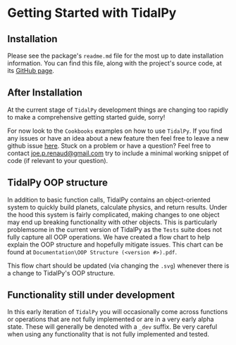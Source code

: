 # Getting Started with TidalPy

## Installation
Please see the package's `readme.md` file for the most up to date installation information.
You can find this file, along with the project's source code, at its [GitHub page](https://github.com/jrenaud90/TidalPy).

## After Installation
At the current stage of `TidalPy` development things are changing too rapidly to make a comprehensive getting started guide, sorry!

For now look to the `Cookbooks` examples on how to use `TidalPy`. If you find any issues or have an idea about a new feature then feel free to leave a new github issue [here](https://github.com/jrenaud90/TidalPy/issues). Stuck on a problem or have a question? Feel free to contact joe.p.renaud@gmail.com try to include a minimal working snippet of code (if relevant to your question).

## TidalPy OOP structure
In addition to basic function calls, TidalPy contains an object-oriented system to quickly build planets, calculate physics, and return results. Under the hood this system is fairly complicated, making changes to one object may end up breaking functionality with other objects. This is particularly problemsome in the current version of TidalPy as the `Tests` suite does not fully capture all OOP operations. We have created a flow chart to help explain the OOP structure and hopefully mitigate issues. This chart can be found at `Documentation\OOP Structure (<version #>).pdf`.

This flow chart should be updated (via changing the `.svg`) whenever there is a change to TidalPy's OOP structure.

## Functionality still under development
In this early iteration of `TidalPy` you will occasionally come across functions or operations that are not fully implemented or are in a very early alpha state. These will generally be denoted with a `_dev` suffix. Be very careful when using any functionality that is not fully implemented and tested.